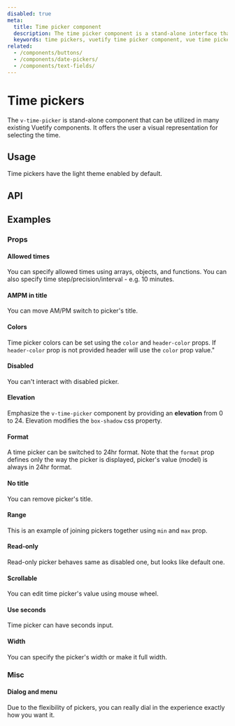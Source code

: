 ```yaml
---
disabled: true
meta:
  title: Time picker component
  description: The time picker component is a stand-alone interface that allows the selection of hours and minutes in AM/PM and 24hr formats.
  keywords: time pickers, vuetify time picker component, vue time picker component
related:
  - /components/buttons/
  - /components/date-pickers/
  - /components/text-fields/
---
```


# Time pickers

The `v-time-picker` is stand-alone component that can be utilized in many existing Vuetify components. It offers the user a visual representation for selecting the time.

<entry />

## Usage

Time pickers have the light theme enabled by default.

<usage name="v-time-picker" />

## API

<api-inline />

## Examples

### Props

#### Allowed times

You can specify allowed times using arrays, objects, and functions. You can also specify time step/precision/interval - e.g. 10 minutes.

<example file="v-time-picker/prop-allowed-times" />

#### AMPM in title

You can move AM/PM switch to picker's title.

<example file="v-time-picker/prop-ampm-in-title" />

#### Colors

Time picker colors can be set using the `color` and `header-color` props. If `header-color` prop is not provided  header will use the `color` prop value."

<example file="v-time-picker/prop-color" />

#### Disabled

You can't interact with disabled picker.

<example file="v-time-picker/prop-disabled" />

#### Elevation

Emphasize the `v-time-picker` component by providing an **elevation** from 0 to 24. Elevation modifies the `box-shadow` css property.

<example file="v-time-picker/prop-elevation" />

#### Format

A time picker can be switched to 24hr format. Note that the `format` prop defines only the way the picker is displayed, picker's value (model) is always in 24hr format.

<example file="v-time-picker/prop-format" />

#### No title

You can remove picker's title.

<example file="v-time-picker/prop-no-title" />

#### Range

This is an example of joining pickers together using `min` and `max` prop.

<example file="v-time-picker/prop-range" />

#### Read-only

Read-only picker behaves same as disabled one, but looks like default one.

<example file="v-time-picker/prop-readonly" />

#### Scrollable

You can edit time picker's value using mouse wheel.

<example file="v-time-picker/prop-scrollable" />

#### Use seconds

Time picker can have seconds input.

<example file="v-time-picker/prop-use-seconds" />

#### Width

You can specify the picker's width or make it full width.

<example file="v-time-picker/prop-width" />

### Misc

#### Dialog and menu

Due to the flexibility of pickers, you can really dial in the experience exactly how you want it.

<example file="v-time-picker/misc-dialog-and-menu" />
